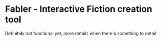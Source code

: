 # Fabler - Interactive Fiction creation tool

Definitely not functional yet, more details when there's something to detail
